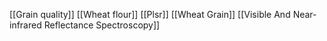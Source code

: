[[Grain quality]]
[[Wheat flour]]
[[Plsr]]
[[Wheat Grain]]
[[Visible And Near-infrared Reflectance Spectroscopy]]
